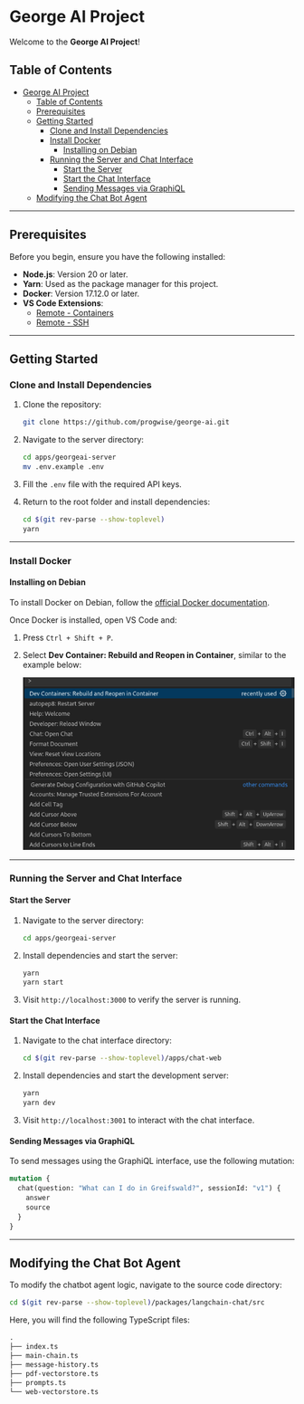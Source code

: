 # George AI Project

Welcome to the **George AI Project**!

## Table of Contents

- [George AI Project](#george-ai-project)
  - [Table of Contents](#table-of-contents)
  - [Prerequisites](#prerequisites)
  - [Getting Started](#getting-started)
    - [Clone and Install Dependencies](#clone-and-install-dependencies)
    - [Install Docker](#install-docker)
      - [Installing on Debian](#installing-on-debian)
    - [Running the Server and Chat Interface](#running-the-server-and-chat-interface)
      - [Start the Server](#start-the-server)
      - [Start the Chat Interface](#start-the-chat-interface)
      - [Sending Messages via GraphiQL](#sending-messages-via-graphiql)
  - [Modifying the Chat Bot Agent](#modifying-the-chat-bot-agent)

---

## Prerequisites

Before you begin, ensure you have the following installed:

- **Node.js**: Version 20 or later.
- **Yarn**: Used as the package manager for this project.
- **Docker**: Version 17.12.0 or later.
- **VS Code Extensions**:
  - [Remote - Containers](https://marketplace.visualstudio.com/items?itemName=ms-vscode-remote.remote-containers)
  - [Remote - SSH](https://marketplace.visualstudio.com/items?itemName=ms-vscode-remote.remote-ssh)

---

## Getting Started

### Clone and Install Dependencies

1. Clone the repository:

   ```bash
   git clone https://github.com/progwise/george-ai.git
   ```

2. Navigate to the server directory:

   ```bash
   cd apps/georgeai-server
   mv .env.example .env
   ```

3. Fill the `.env` file with the required API keys.

4. Return to the root folder and install dependencies:
   ```bash
   cd $(git rev-parse --show-toplevel)
   yarn
   ```

---

### Install Docker

#### Installing on Debian

To install Docker on Debian, follow the [official Docker documentation](https://docs.docker.com/desktop/setup/install/linux/debian/).

Once Docker is installed, open VS Code and:

1. Press `Ctrl + Shift + P`.
2. Select **Dev Container: Rebuild and Reopen in Container**, similar to the example below:

   ![alt text](devContainerScreenCaputre.png)

---

### Running the Server and Chat Interface

#### Start the Server

1. Navigate to the server directory:

   ```bash
   cd apps/georgeai-server
   ```

2. Install dependencies and start the server:

   ```bash
   yarn
   yarn start
   ```

3. Visit `http://localhost:3000` to verify the server is running.

#### Start the Chat Interface

1. Navigate to the chat interface directory:

   ```bash
   cd $(git rev-parse --show-toplevel)/apps/chat-web
   ```

2. Install dependencies and start the development server:

   ```bash
   yarn
   yarn dev
   ```

3. Visit `http://localhost:3001` to interact with the chat interface.

#### Sending Messages via GraphiQL

To send messages using the GraphiQL interface, use the following mutation:

```graphql
mutation {
  chat(question: "What can I do in Greifswald?", sessionId: "v1") {
    answer
    source
  }
}
```

---

## Modifying the Chat Bot Agent

To modify the chatbot agent logic, navigate to the source code directory:

```bash
cd $(git rev-parse --show-toplevel)/packages/langchain-chat/src
```

Here, you will find the following TypeScript files:

```plaintext
.
├── index.ts
├── main-chain.ts
├── message-history.ts
├── pdf-vectorstore.ts
├── prompts.ts
└── web-vectorstore.ts
```
